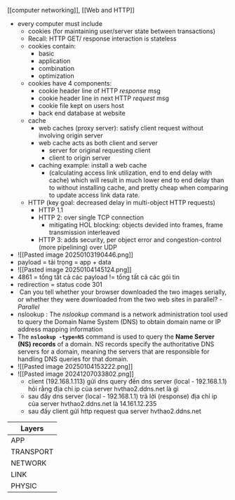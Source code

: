 [[computer networking]], [[Web and HTTP]]

- every computer must include
	- cookies (for maintaining user/server state between transactions) 
	- Recall: HTTP GET/ response interaction is stateless
	- cookies contain:
		- basic
		- application
		- combination
		- optimization
	- cookies have 4 components:
		- cookie header line of HTTP *response* msg
		- cookie header line in next HTTP *request* msg
		- cookie file kept on users host 
		- back end database at website
	- cache 
		- web caches (proxy server): satisfy client request without involving origin server
		- web cache acts as both client and server 
			- server for original requesting client
			- client to origin server
		- caching example: install a web cache
			- (calculating access link utilization, end to end delay with cache) which will result in much lower end to end delay than to without installing cache, and pretty cheap when comparing to update access link data rate.
	- HTTP (key goal: decreased delay in multi-object HTTP requests)
		- HTTP 1.1
		- HTTP 2: over single TCP connection
			- mitigating HOL blocking: objects devided into frames, frame transmission interleaved
		- HTTP 3: adds security, per object error and congestion-control (more pipelining) over UDP
- ![[Pasted image 20250103190446.png]]
- payload = tải trọng = app + data 
- ![[Pasted image 20250104145124.png]]
- 4861 = tổng tất cả các payload $!=$ tổng tất cả các gói tin
- redirection = status code 301
-  Can you tell whether your browser downloaded the two images serially, or whether they were downloaded from the two web sites in parallel? - *Parallel* 
- nslookup : The _nslookup_ command is a network administration tool used to query the Domain Name System (DNS) to obtain domain name or IP address mapping information
- The **`nslookup -type=NS`** command is used to query the **Name Server (NS) records** of a domain. NS records specify the authoritative DNS servers for a domain, meaning the servers that are responsible for handling DNS queries for that domain.
- ![[Pasted image 20250104153222.png]]
- ![[Pasted image 20241207033802.png]]
	- client (192.168.1.113) gửi dns query đến dns server (local - 192.168.1.1) hỏi rằng địa chỉ ip của server hvthao2.ddns.net là gì 
	- sau đấy dns server (local - 192.168.1.1) trả lời (response) địa chỉ ip của server hvthao2.ddns.net là 14.161.12.235 
	- sau đấy client gửi http request qua server hvthao2.ddns.net


| Layers    |
| --------- |
| APP       |
| TRANSPORT |
| NETWORK   |
| LINK      |
| PHYSIC    |
